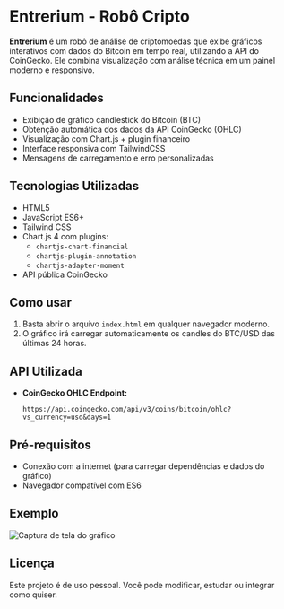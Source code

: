 
# Entrerium - Robô Cripto

**Entrerium** é um robô de análise de criptomoedas que exibe gráficos interativos com dados do Bitcoin em tempo real, utilizando a API do CoinGecko. Ele combina visualização com análise técnica em um painel moderno e responsivo.

## Funcionalidades

- Exibição de gráfico candlestick do Bitcoin (BTC)
- Obtenção automática dos dados da API CoinGecko (OHLC)
- Visualização com Chart.js + plugin financeiro
- Interface responsiva com TailwindCSS
- Mensagens de carregamento e erro personalizadas

## Tecnologias Utilizadas

- HTML5
- JavaScript ES6+
- Tailwind CSS
- Chart.js 4 com plugins:
  - `chartjs-chart-financial`
  - `chartjs-plugin-annotation`
  - `chartjs-adapter-moment`
- API pública CoinGecko

## Como usar

1. Basta abrir o arquivo `index.html` em qualquer navegador moderno.
2. O gráfico irá carregar automaticamente os candles do BTC/USD das últimas 24 horas.

## API Utilizada

- **CoinGecko OHLC Endpoint:**
  ```
  https://api.coingecko.com/api/v3/coins/bitcoin/ohlc?vs_currency=usd&days=1
  ```

## Pré-requisitos

- Conexão com a internet (para carregar dependências e dados do gráfico)
- Navegador compatível com ES6

## Exemplo

![Captura de tela do gráfico](https://via.placeholder.com/800x400.png?text=Entrerium+Candlestick+Chart)

## Licença

Este projeto é de uso pessoal. Você pode modificar, estudar ou integrar como quiser.
